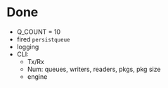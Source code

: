 # Done

- Q_COUNT = 10
- fired `persistqueue`
- logging
- CLI:
  - Tx/Rx
  - Num: queues, writers, readers, pkgs, pkg size
  - engine
